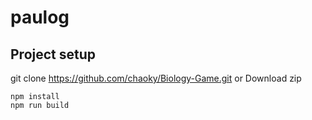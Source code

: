 # paulog

## Project setup

git clone https://github.com/chaoky/Biology-Game.git or Download zip

```
npm install
npm run build

```
